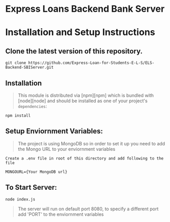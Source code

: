 # Express Loans Backend Bank Server

# Installation and Setup Instructions

## Clone the latest version of this repository.

```
git clone https://github.com/Express-Loan-for-Students-E-L-S/ELS-Backend-SBIServer.git
```

## Installation

> This module is distributed via [npm][npm] which is bundled with [node][node] and
> should be installed as one of your project's `dependencies`:

```
npm install
```

## Setup Enviornment Variables:
> The project is using MongoDB so in order to set it up
> you need to add the Mongo URL to your enviornment variables

`Create a .env file in root of this directory and add following to the file`
```
MONGOURL={Your MongoDB url}
```

## To Start Server:

```
node index.js
```

> The server will run on default port 8080, 
> to specify a different port add 'PORT' to the enviornment variables